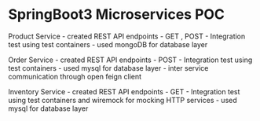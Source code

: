 # SpringBoot3 Microservices POC

Product Service - created REST API endpoints - GET , POST
                - Integration test using test containers
                - used mongoDB for database layer
                
Order Service   - created REST API endpoints -  POST
                - Integration test using test containers
                - used mysql for database layer
                - inter service communication through open feign client 

Inventory Service   - created REST API endpoints -  GET
                    - Integration test using test containers and wiremock for mocking HTTP services
                    - used mysql for database layer

